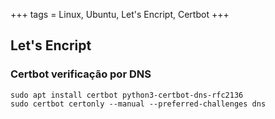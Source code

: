 +++
tags = Linux, Ubuntu, Let's Encript, Certbot
+++

## Let's Encript

### Certbot verificação por DNS

```
sudo apt install certbot python3-certbot-dns-rfc2136
sudo certbot certonly --manual --preferred-challenges dns
```
